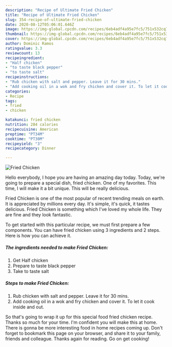 ```yaml
---
description: "Recipe of Ultimate Fried Chicken"
title: "Recipe of Ultimate Fried Chicken"
slug: 354-recipe-of-ultimate-fried-chicken
date: 2020-08-12T05:06:01.646Z
image: https://img-global.cpcdn.com/recipes/6eb4adf4a95e7fc5/751x532cq70/fried-chicken-recipe-main-photo.jpg
thumbnail: https://img-global.cpcdn.com/recipes/6eb4adf4a95e7fc5/751x532cq70/fried-chicken-recipe-main-photo.jpg
cover: https://img-global.cpcdn.com/recipes/6eb4adf4a95e7fc5/751x532cq70/fried-chicken-recipe-main-photo.jpg
author: Dominic Ramos
ratingvalue: 3.3
reviewcount: 13
recipeingredient:
- "Half chicken"
- "to taste black pepper"
- "to taste salt"
recipeinstructions:
- "Rub chicken with salt and pepper. Leave it for 30 mins."
- "Add cooking oil in a wok and fry chicken and cover it. To let it cook inside and out."
categories:
- Recipe
tags:
- fried
- chicken

katakunci: fried chicken 
nutrition: 284 calories
recipecuisine: American
preptime: "PT34M"
cooktime: "PT30M"
recipeyield: "3"
recipecategory: Dinner

---
```



![Fried Chicken](https://img-global.cpcdn.com/recipes/6eb4adf4a95e7fc5/751x532cq70/fried-chicken-recipe-main-photo.jpg)

Hello everybody, I hope you are having an amazing day today. Today, we're going to prepare a special dish, fried chicken. One of my favorites. This time, I will make it a bit unique. This will be really delicious.



Fried Chicken is one of the most popular of recent trending meals on earth. It is appreciated by millions every day. It's simple, it's quick, it tastes delicious. Fried Chicken is something which I've loved my whole life. They are fine and they look fantastic.


To get started with this particular recipe, we must first prepare a few components. You can have fried chicken using 3 ingredients and 2 steps. Here is how you can achieve it.

##### The ingredients needed to make Fried Chicken:

1. Get Half chicken
1. Prepare to taste black pepper
1. Take to taste salt




##### Steps to make Fried Chicken:

1. Rub chicken with salt and pepper. Leave it for 30 mins.
1. Add cooking oil in a wok and fry chicken and cover it. To let it cook inside and out.




So that's going to wrap it up for this special food fried chicken recipe. Thanks so much for your time. I'm confident you will make this at home. There is gonna be more interesting food in home recipes coming up. Don't forget to bookmark this page on your browser, and share it to your family, friends and colleague. Thanks again for reading. Go on get cooking!
